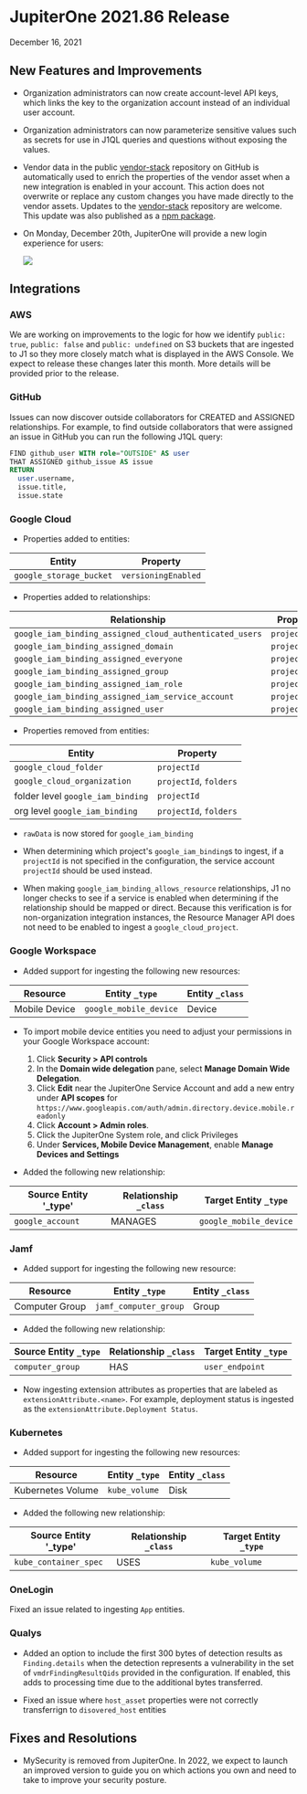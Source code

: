 # JupiterOne 2021.86 Release

December 16, 2021

## New Features and Improvements

- Organization administrators can now create account-level API keys, which links the key to the organization account instead of an individual user account.
- Organization administrators can now parameterize sensitive values such as secrets for use in J1QL queries and questions without exposing the values.

- Vendor data in the public [vendor-stack](https://github.com/JupiterOne/vendor-stack) repository on GitHub is automatically used to enrich the
  properties of the vendor asset when a new integration is enabled in your account. This action does not overwrite or replace any custom changes you
  have made directly to the vendor assets. Updates to the [vendor-stack](https://github.com/JupiterOne/vendor-stack) repository are welcome.
  This update was also published as a [npm package](https://www.npmjs.com/package/@jupiterone/vendor-stack).
- On Monday, December 20th, JupiterOne will provide a new login experience for users:

  ![](../assets/new-login-ui2.png)

## Integrations

### AWS

We are working on improvements to the logic for how we identify `public: true`, `public: false` and `public: undefined` on S3 buckets that are ingested to J1 so they more closely match what is displayed in the AWS Console. We expect to release these changes later this month. More details will be provided prior to the release.

### GitHub

Issues can now discover outside collaborators for CREATED and ASSIGNED relationships. For example, to find outside collaborators that were assigned an issue in GitHub you can run the following J1QL query:

```SQL
FIND github_user WITH role="OUTSIDE" AS user
THAT ASSIGNED github_issue AS issue
RETURN
  user.username,
  issue.title,
  issue.state
```

### Google Cloud

- Properties added to entities:

| Entity                  | Property            |
| ----------------------- | ------------------- |
| `google_storage_bucket` | `versioningEnabled` |

- Properties added to relationships:

| Relationship                                            | Property      |
| ------------------------------------------------------- | ------------- |
| `google_iam_binding_assigned_cloud_authenticated_users` | `projectName` |
| `google_iam_binding_assigned_domain`                    | `projectName` |
| `google_iam_binding_assigned_everyone`                  | `projectName` |
| `google_iam_binding_assigned_group`                     | `projectName` |
| `google_iam_binding_assigned_iam_role`                  | `projectName` |
| `google_iam_binding_assigned_iam_service_account`       | `projectName` |
| `google_iam_binding_assigned_user`                      | `projectName` |

- Properties removed from entities:

| Entity                            | Property               |
| --------------------------------- | ---------------------- |
| `google_cloud_folder`             | `projectId`            |
| `google_cloud_organization`       | `projectId`, `folders` |
| folder level `google_iam_binding` | `projectId`            |
| org level `google_iam_binding`    | `projectId`, `folders` |

- `rawData` is now stored for `google_iam_binding`

- When determining which project's `google_iam_binding`s to ingest, if a `projectId` is not specified in the configuration, the service account
  `projectId` should be used instead.

- When making `google_iam_binding_allows_resource` relationships, J1 no longer checks to see if a service is enabled when determining if the
  relationship should be mapped or direct. Because this verification is for non-organization integration instances, the Resource Manager API
  does not need to be enabled to ingest a `google_cloud_project`.

### Google Workspace

- Added support for ingesting the following new resources:

| Resource      | Entity `_type`         | Entity `_class` |
| ------------- | ---------------------- | --------------- |
| Mobile Device | `google_mobile_device` | Device          |

- To import mobile device entities you need to adjust your permissions in your Google Workspace account:

  1. Click **Security > API controls**
  2. In the **Domain wide delegation** pane, select **Manage Domain Wide Delegation**.
  3. Click **Edit** near the JupiterOne Service Account and add a new entry under **API scopes** for `https://www.googleapis.com/auth/admin.directory.device.mobile.readonly`
  4. Click **Account > Admin roles**.
  5. Click the JupiterOne System role, and click Privileges
  6. Under **Services, Mobile Device Management**, enable **Manage Devices and Settings**

- Added the following new relationship:

| Source Entity '\_type' | Relationship `_class` | Target Entity `_type`  |
| ---------------------- | --------------------- | ---------------------- |
| `google_account`       | MANAGES               | `google_mobile_device` |

### Jamf

- Added support for ingesting the following new resource:

| Resource       | Entity `_type`        | Entity `_class` |
| -------------- | --------------------- | --------------- |
| Computer Group | `jamf_computer_group` | Group           |

- Added the following new relationship:

| Source Entity `_type` | Relationship `_class` | Target Entity `_type` |
| --------------------- | --------------------- | --------------------- |
| `computer_group`      | HAS                   | `user_endpoint`       |

- Now ingesting extension attributes as properties that are labeled as `extensionAttribute.<name>`. For example, deployment status is ingested as the `extensionAttribute.Deployment Status`.

### Kubernetes

- Added support for ingesting the following new resources:

| Resource          | Entity `_type` | Entity `_class` |
| ----------------- | -------------- | --------------- |
| Kubernetes Volume | `kube_volume`  | Disk            |

- Added the following new relationship:

| Source Entity '\_type' | Relationship `_class` | Target Entity `_type` |
| ---------------------- | --------------------- | --------------------- |
| `kube_container_spec`  | USES                  | `kube_volume`         |

### OneLogin

Fixed an issue related to ingesting `App` entities.

### Qualys

- Added an option to include the first 300 bytes of detection results as `Finding.details` when the detection represents a vulnerability in the set of `vmdrFindingResultQids` provided in the configuration. If enabled, this adds to processing time due to the additional bytes transferred.

- Fixed an issue where `host_asset` properties were not correctly transferrign to `disovered_host` entities

## Fixes and Resolutions

- MySecurity is removed from JupiterOne. In 2022, we expect to launch an improved version to guide you on
  which actions you own and need to take to improve your security posture.
